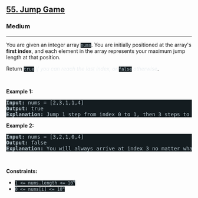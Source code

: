<h2><a href="https://leetcode.com/problems/jump-game/">55. Jump Game</a></h2><h3>Medium</h3><hr><div><p>You are given an integer array <code style="background-color: rgb(20, 28, 32) !important; color: rgb(183, 198, 206) !important;">nums</code>. You are initially positioned at the array's <strong>first index</strong>, and each element in the array represents your maximum jump length at that position.</p>

<p>Return <code style="background-color: rgb(20, 28, 32) !important; color: rgb(183, 198, 206) !important;">true</code><em style="color: rgb(234, 238, 241) !important;"> if you can reach the last index, or </em><code style="background-color: rgb(20, 28, 32) !important; color: rgb(183, 198, 206) !important;">false</code><em style="color: rgb(234, 238, 241) !important;"> otherwise</em>.</p>

<p>&nbsp;</p>
<p><strong class="example">Example 1:</strong></p>

<pre style="background-color: rgb(20, 28, 32) !important; color: rgb(183, 198, 206) !important;"><strong>Input:</strong> nums = [2,3,1,1,4]
<strong>Output:</strong> true
<strong>Explanation:</strong> Jump 1 step from index 0 to 1, then 3 steps to the last index.
</pre>

<p><strong class="example">Example 2:</strong></p>

<pre style="background-color: rgb(20, 28, 32) !important; color: rgb(183, 198, 206) !important;"><strong>Input:</strong> nums = [3,2,1,0,4]
<strong>Output:</strong> false
<strong>Explanation:</strong> You will always arrive at index 3 no matter what. Its maximum jump length is 0, which makes it impossible to reach the last index.
</pre>

<p>&nbsp;</p>
<p><strong>Constraints:</strong></p>

<ul>
	<li><code style="background-color: rgb(20, 28, 32) !important; color: rgb(183, 198, 206) !important;">1 &lt;= nums.length &lt;= 10<sup>4</sup></code></li>
	<li><code style="background-color: rgb(20, 28, 32) !important; color: rgb(183, 198, 206) !important;">0 &lt;= nums[i] &lt;= 10<sup>5</sup></code></li>
</ul>
</div>
